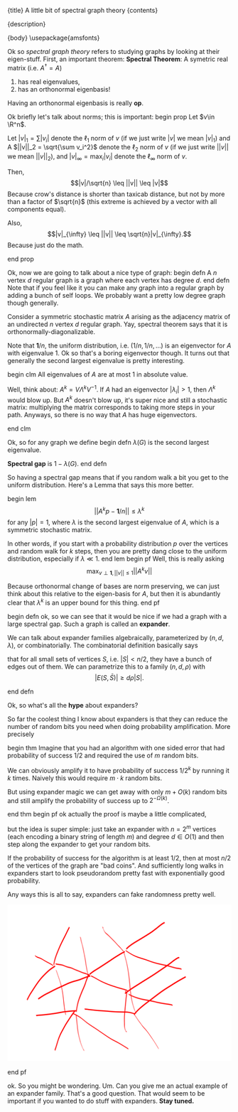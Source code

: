 {title}
A little bit of spectral graph theory
{contents}

{description}

{body}
\usepackage{amsfonts}

Ok so *spectral graph theory* refers to studying graphs by
looking at their eigen-stuff.
First, an important theorem:
**Spectral Theorem**: A symetric real matrix (i.e. $A^{\dagger} =
A$) 

1. has real eigenvalues, 
2. has an orthonormal eigenbasis!

Having an orthonormal eigenbasis is really **op**.

Ok briefly let's talk about norms; this is important: 
begin prop
Let $v\in \R^n$.

Let $|v|_1 = \sum |v_i|$ denote the $\ell_1$ norm of $v$ (if we
just write $|v|$ we mean $|v|_1$) and A $||v||_2 = \sqrt{\sum
v_i^2}$ denote the $\ell_2$ norm of $v$ (if we just write $||v||$
we mean $||v||_2$), and $|v|_{\infty} = \max_i |v_i|$ denote the
$\ell_{\infty}$ norm of $v$.

Then, 
$$|v|/\sqrt{n} \leq ||v|| \leq |v|$$
Because crow's distance is shorter than taxicab distance, but not by
more than a factor of $\sqrt{n}$ (this extreme is achieved by a
vector with all components equal).

Also, 
$$|v|_{\infty} \leq ||v|| \leq \sqrt{n}|v|_{\infty}.$$
Because just do the math.

end prop

Ok, now we are going to talk about a nice type of graph:
begin defn
A $n$ vertex $d$ regular graph is a graph where each vertex has
  degree $d$.
end defn
Note that if you feel like it you can make any graph into a
regular graph by adding a bunch of self loops. We probably want a
pretty low degree graph though generally. 

Consider a symmetric stochastic matrix $A$ arising as the adjacency
matrix of an undirected $n$ vertex $d$ regular graph. Yay,
spectral theorem says that it is orthonormally-diagonalizable.

Note that $\mathbf{1} /n$, the uniform distribution, i.e. $(1/n,
1/n, \ldots)$ is an eigenvector for $A$ with eigenvalue $1$.
Ok so that's a boring eigenvector though. It turns out that
generally the second largest eigenvalue is pretty interesting.

begin clm
All eigenvalues of $A$ are at most $1$ in absolute value.

Well, think about:
$A^k = V \Lambda^k V^{-1}$. If $A$ had an eigenvector
$|\lambda_i| > 1$, then $\Lambda^k$ would blow up. But $A^k$
doesn't blow up, it's super nice and still a stochastic matrix:
multiplying the matrix corresponds to taking more steps in your
path. Anyways, so there is no way that $A$ has huge eigenvectors. 

end clm

Ok, so for any graph we define
begin defn
$\lambda(G)$ is the second largest eigenvalue.

**Spectral gap** is $1-\lambda(G)$.
end defn

So having a spectral gap means that if you random walk a bit you
get to the uniform distribution.
Here's a Lemma that says this more better.

begin lem
$$||A^k p - \mathbf{1}/n || \leq \lambda ^k$$
for any $|p| = 1$, where $\lambda$ is the second largest eigenvalue of $A$, which is a symmetric stochastic matrix.

In other words, if you start with a probability distribution $p$
over the vertices and random walk for $k$ steps, then you are
pretty dang close to the uniform distribution, especially if
$\lambda \ll 1$.
end lem
begin pf
Well, this is really asking 
$$\max_{v\perp \mathbf{1}, ||v||\leq 1} ||A^k v||$$

Because orthonormal change of bases are norm preserving, we can
just think about this relative to the eigen-basis for $A$, but
then it is abundantly clear that $\lambda^k$ is an upper bound
for this thing.
end pf

begin defn
ok, so we can see that it would be nice if we had a graph with a
large spectral gap. Such a graph is called an **expander**.

We can talk about expander families algebraically, parameterized by
$(n,d,\lambda)$, or combinatorially.
The combinatorial definition basically says 

that for all small sets of vertices $S$, i.e. $|S| < n/2$, they
have a bunch of edges out of them. We can parametrize this to a
family $(n,d,\rho)$ with 
$$|E(S, \bar{S})| \geq d\rho |S|.$$

end defn

Ok, so what's all the **hype** about expanders?

So far the coolest thing I know about expanders is that they can
reduce the number of random bits you need when doing probability
amplification.
More precisely

begin thm
Imagine that you had an algorithm with one sided error that had
probability of success $1/2$ and required the use of $m$ random
bits.

We can obviously amplify it to have probability of success
$1/2^k$ by running it $k$ times. Naively this would require
$m\cdot k$ random bits.

But using expander magic we can get away with only $m +
O(k)$ random bits and still amplify the probability of success up
to $2^{-\Omega(k)}$.

end thm
begin pf
ok actually the proof is maybe a little complicated, 

but the idea is super simple: 
just take an expander with $n = 2^m$ vertices (each encoding a binary
string of length $m$) and degree $d \in O(1)$ and then step along
the expander to get your random bits.

If the probability of success for the algorithm is at least
$1/2$, then at most $n/2$ of the vertices of the graph are "bad
coins".
And sufficiently long walks in expanders start to look
pseudorandom pretty fast with exponentially good probability.

Any ways this is all to say, expanders can fake randomness pretty
well.

![ink_img007](images/ink_img007.png)

end pf

ok. 
So you might be wondering. Um. Can you give me an actual example
of an expander family. That's a good question. That would seem to
be important if you wanted to do stuff with expanders.
**Stay tuned.**

<rat>

